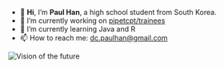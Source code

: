 - 👋 **Hi**, I’m **Paul Han**, a high school student from South Korea.
- 🌱 I’m currently working on [pipetcpt/trainees](https://github.com/pipetcpt/trainees) 
- 💞️ I’m currently learning Java and R
- 📫 How to reach me: <dc.paulhan@gmail.com>


![Vision of the future](https://i.pinimg.com/originals/fb/b2/0f/fbb20f05323a3ce6ab6ac415024d74f1.jpg)